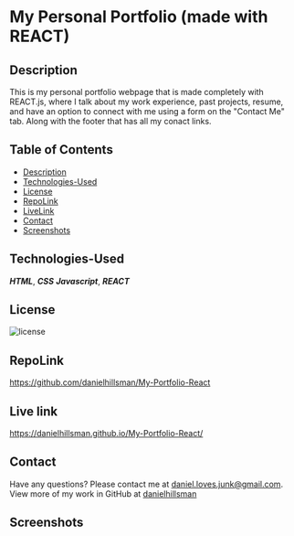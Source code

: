 # My Personal Portfolio (made with REACT)

## Description
This is my personal portfolio webpage that is made completely with REACT.js, where I talk about my work experience, past projects, resume, and have an option to connect with me using a form on the "Contact Me" tab. Along with the footer that has all my conact links.


## Table of Contents
* [Description](#description)
* [Technologies-Used](#technologies-used)
* [License](#license)
* [RepoLink](#repolink)
* [LiveLink](#livelink)
* [Contact](#contact)
* [Screenshots](#screenshots)

## Technologies-Used

***HTML***, ***CSS*** ***Javascript***, ***REACT***

## License
![license](https://img.shields.io/static/v1?label=license&message=Unlicense&color=success)

## RepoLink
https://github.com/danielhillsman/My-Portfolio-React

## Live link
https://danielhillsman.github.io/My-Portfolio-React/

## Contact
Have any questions? Please contact me at daniel.loves.junk@gmail.com. View more of my work in GitHub at [danielhillsman](https://github.com/danielhillsman)

## Screenshots